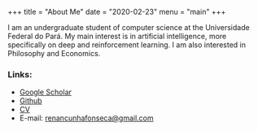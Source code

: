 +++
title = "About Me"
date = "2020-02-23"
menu = "main"
+++

I am an undergraduate student of computer science at the Universidade Federal do
Pará. My main interest is in artificial intelligence, more specifically on 
deep and reinforcement learning. I am also interested in Philosophy and
Economics.


### Links:
* [Google Scholar](https://scholar.google.com/citations?user=LeclqYAAAAAJ&hl=en)
* [Github](https://github.com/renan-cunha?tab=repositories)
* [CV](/cv.pdf)
* E-mail: renancunhafonseca@gmail.com
